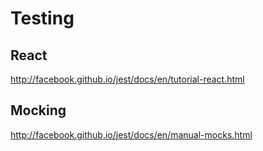 # Testing

## React

http://facebook.github.io/jest/docs/en/tutorial-react.html

## Mocking

http://facebook.github.io/jest/docs/en/manual-mocks.html
